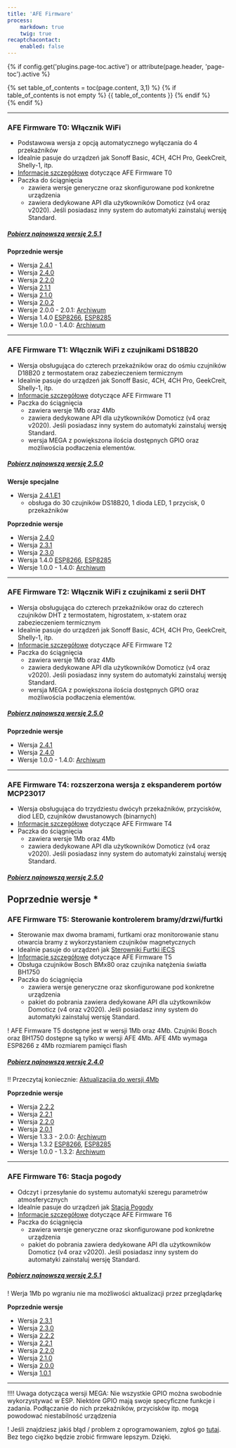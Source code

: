 ```yaml
---
title: 'AFE Firmware'
process:
    markdown: true
    twig: true
recaptchacontact:
    enabled: false
---
```


{% if config.get('plugins.page-toc.active') or attribute(page.header, 'page-toc').active %}
<div class="page-toc">
    {% set table_of_contents = toc(page.content, 3,1) %}
    {% if table_of_contents is not empty %}
    {{ table_of_contents }}
    {% endif %}
</div>
{% endif %}

---


### AFE Firmware T0: Włącznik WiFi
* Podstawowa wersja z opcją automatycznego wyłączania do 4 przekaźników
* Idealnie pasuje do urządzeń jak Sonoff Basic, 4CH, 4CH Pro, GeekCreit, Shelly-1, itp.
* [Informacje szczegółowe](/postawowe-informacje/wersje-afe-firmware/afe-firmware-t0-wlacznik-wifi) dotyczące AFE Firmware T0
* Paczka do ściągnięcia 
	* zawiera wersje generyczne oraz skonfigurowane pod konkretne urządzenia
	* zawiera dedykowane API dla użytkowników Domoticz (v4 oraz v2020). Jeśli posiadasz inny system do automatyki zainstaluj wersję Standard.


##### [Pobierz najnowszą wersję 2.5.1](https://www.smartnydom.pl/download/afe-firmware-t0-2-5-1//?target=_blank)

**Poprzednie wersje**
* Wersja [2.4.1](https://www.smartnydom.pl/download/afe-firmware-t0-2-4-1/?target=_blank)
* Wersja [2.4.0](https://www.smartnydom.pl/download/afe-firmware-t0-2-4-0/?target=_blank)
* Wersja [2.2.0](https://www.smartnydom.pl/download/afe-firmware-t0-2-2-0/?target=_blank)
* Wersja [2.1.1](https://www.smartnydom.pl/download/afe-firmware-t0-2-1-1/?target=_blank)
* Wersja [2.1.0](https://www.smartnydom.pl/download/afe-firmware-t0-2-1/?target=_blank)
* Wersja [2.0.2](https://www.smartnydom.pl/download/afe-firmware-t0/?target=_blank)
* Wersje 2.0.0 - 2.0.1: [Archiwum](https://drive.google.com/drive/folders/1dKf5vOTjD53RPvnlTQLNaxTWL-N3hKNC/?target=_blank)
* Wersja 1.4.0 [ESP8266](https://www.smartnydom.pl/download/afe-firmware-t0-esp8266-1mb/?target=_blank), [ESP8285](https://www.smartnydom.pl/download/afe-firmware-t0-esp8285-1mb/?target=_blank)
* Wersje 1.0.0 - 1.4.0: [Archiwum](https://drive.google.com/drive/u/0/folders/1_xkxqvlopXSXCp8ozFVcXR2DgseymGp0/?target=_blank)

---

### AFE Firmware T1: Włącznik WiFi z czujnikami DS18B20
* Wersja obsługująca do czterech przekaźników oraz do ośmiu czujników D18B20 z termostatem oraz zabezieczeniem termicznym
* Idealnie pasuje do urządzeń jak Sonoff Basic, 4CH, 4CH Pro, GeekCreit, Shelly-1, itp.
* [Informacje szczegółowe](/postawowe-informacje/wersje-afe-firmware/afe-firmware-t1-wlacznik-i-ds18b20) dotyczące AFE Firmware T1
* Paczka do ściągnięcia 
	* zawiera wersje 1Mb oraz 4Mb
	* zawiera dedykowane API dla użytkowników Domoticz (v4 oraz v2020). Jeśli posiadasz inny system do automatyki zainstaluj wersję Standard.
	* wersja MEGA z powiększona ilościa dostępnych GPIO oraz możliwościa podłaczenia elementów.

##### [Pobierz najnowszą wersję 2.5.0](https://www.smartnydom.pl/download/afe-firmware-t1-2-5-0/?target=_blank)

**Wersje specjalne**
* Wersja [2.4.1.E1](https://www.smartnydom.pl/download/afe-firmware-t1-2-4-1-e1/?target=_blank)
	* obsługa do 30 czujników DS18B20, 1 dioda LED, 1 przycisk, 0 przekaźników 

**Poprzednie wersje**
* Wersja [2.4.0](https://www.smartnydom.pl/download/afe-firmware-t1-2-4-0/?target=_blank)
* Wersja [2.3.1](https://www.smartnydom.pl/download/afe-firmware-t1-2-3-1/?target=_blank)
* Wersja [2.3.0](https://www.smartnydom.pl/download/afe-firmware-t1-2-3-0/?target=_blank)
* Wersja 1.4.0 [ESP8266](https://www.smartnydom.pl/download/afe-firmware-t1-esp8266/?target=_blank), [ESP8285](https://www.smartnydom.pl/download/afe-firmware-t1-esp8285-1mb/?target=_blank)
* Wersje 1.0.0 - 1.4.0: [Archiwum](https://drive.google.com/drive/u/0/folders/1B6952c_XL89GEBQmXtXGdEzslyYVpEZ5/?target=_blank)

---
### AFE Firmware T2: Włącznik WiFi z czujnikami z serii DHT
* Wersja obsługująca do czterech przekaźników oraz do czterech czujników DHT z termostatem, higrostatem, x-statem oraz zabezieczeniem termicznym
* Idealnie pasuje do urządzeń jak Sonoff Basic, 4CH, 4CH Pro, GeekCreit, Shelly-1, itp.
* [Informacje szczegółowe](/postawowe-informacje/wersje-afe-firmware/t2-wlacznik-i-dhtxx) dotyczące AFE Firmware T2
* Paczka do ściągnięcia 
	* zawiera wersje 1Mb oraz 4Mb
	* zawiera dedykowane API dla użytkowników Domoticz (v4 oraz v2020). Jeśli posiadasz inny system do automatyki zainstaluj wersję Standard.
	* wersja MEGA z powiększona ilościa dostępnych GPIO oraz możliwościa podłaczenia elementów.


##### [Pobierz najnowszą wersję 2.5.0](https://www.smartnydom.pl/download/afe-firmware-t2-2-5-0/?target=_blank)

**Poprzednie wersje**
* Wersja [2.4.1](https://www.smartnydom.pl/download/afe-firmware-t2-2-4-1/?target=_blank)
* Wersja [2.4.0](https://www.smartnydom.pl/download/afe-firmware-t2-2-4-0/?target=_blank)
* Wersje 1.0.0 - 1.4.0: [Archiwum](https://drive.google.com/drive/u/0/folders/1fAypOyCr1LRCL7Kr7N5C_hqR-yO_stb4/?target=_blank)


---
### AFE Firmware T4: rozszerzona wersja z ekspanderem portów MCP23017
* Wersja obsługująca do trzydziestu dwócyh przekaźników, przycisków, diod LED, czujników dwustanowych (binarnych)
* [Informacje szczegółowe](/postawowe-informacje/wersje-afe-firmware/afe-t4) dotyczące AFE Firmware T4
* Paczka do ściągnięcia 
	* zawiera wersje 1Mb oraz 4Mb
	* zawiera dedykowane API dla użytkowników Domoticz (v4 oraz v2020). Jeśli posiadasz inny system do automatyki zainstaluj wersję Standard.

##### [Pobierz najnowszą wersję 2.5.0](https://www.smartnydom.pl/download/afe-firmware-t4-2-4-0/?target=_blan)

**Poprzednie wersje**
* 
---
### AFE Firmware T5: Sterowanie kontrolerem bramy/drzwi/furtki
* Sterowanie max dwoma bramami, furtkami oraz monitorowanie stanu otwarcia bramy z wykorzystaniem czujników magnetycznych
* Idealnie pasuje do urządzeń jak [Sterowniki Furtki iECS](https://www.smartnydom.pl/sterownik-bramy-wersja-v2/)
* [Informacje szczegółowe](/postawowe-informacje/wersje-afe-firmware/t5-brama-drzwi) dotyczące AFE Firmware T5
* Obsługa czujników Bosch BMx80 oraz czujnika natężenia światła BH1750
* Paczka do ściągnięcia 
	* zawiera wersje generyczne oraz skonfigurowane pod konkretne urządzenia
	* pakiet do pobrania zawiera dedykowane API dla użytkowników Domoticz (v4 oraz v2020). Jeśli posiadasz inny system do automatyki zainstaluj wersję Standard.

! AFE Firmware T5 dostępne jest w wersji 1Mb oraz 4Mb. Czujniki Bosch oraz BH1750 dostępne są tylko w wersji AFE 4Mb. AFE 4Mb wymaga ESP8266 z 4Mb rozmiarem pamięci flash 

##### [Pobierz najnowszą wersję 2.4.0](https://www.smartnydom.pl/download/afe-firmware-t5-2-4-0/?target=_blank)

!! Przeczytaj koniecznie: [Aktualizacjia do wersji 4Mb](/postawowe-informacje/wersje-afe-firmware/t5-brama-drzwi/aktualizacja-afe-t5-z-wersji-2-0-x-do-2-2-x) 

**Poprzednie wersje**
* Wersja [2.2.2](https://www.smartnydom.pl/download/afe-firmware-t5-2-2-2/?target=_blank)
* Wersja [2.2.1](https://www.smartnydom.pl/download/afe-firmware-t5-2-2-1/?target=_blank)
* Wersja [2.2.0](https://www.smartnydom.pl/download/afe-firmware-t5-2-2-0/?target=_blank)
* Wersja [2.0.1](https://www.smartnydom.pl/download/afe-firmware-t5-v2/?target=_blank)
* Wersje 1.3.3 - 2.0.0: [Archiwum](https://drive.google.com/drive/folders/10RpEzzgYVWdH9vvdMTF1w1KjRRnwsEv_/?target=_blank)
* Wersja 1.3.2 [ESP8266](https://www.smartnydom.pl/download/afe-firmware-t5-esp8266/?target=_blank), [ESP8285](https://www.smartnydom.pl/download/afe-firmware-t5-esp8285/?target=_blank)
* Wersje 1.0.0 - 1.3.2: [Archiwum](https://drive.google.com/drive/u/0/folders/1mwtz0zba8jH_ZBEnByfxwGzCGyQbe5Fw/?target=_blank)

---
### AFE Firmware T6: Stacja pogody
* Odczyt i przesyłanie do systemu automatyki szeregu parametrów atmosferycznych
* Idealnie pasuje do urządzeń jak [Stacja Pogody](https://www.smartnydom.pl/weather-station-stacja-pogodowa-v2/)
* [Informacje szczegółowe](/postawowe-informacje/wersje-afe-firmware/afe-firmware-t6-stacja-pogody) dotyczące AFE Firmware T6
* Paczka do ściągnięcia 
	* zawiera wersje generyczne oraz skonfigurowane pod konkretne urządzenia
	* pakiet do pobrania zawiera dedykowane API dla użytkowników Domoticz (v4 oraz v2020). Jeśli posiadasz inny system do automatyki zainstaluj wersję Standard.

##### [Pobierz najnowszą wersję 2.5.1](https://www.smartnydom.pl/download/afe-firmware-t6-2-5-1/)

! Werja 1Mb po wgraniu nie ma możliwości aktualizacji przez przeglądarkę

**Poprzednie wersje**
* Wersja [2.3.1](https://www.smartnydom.pl/download/afe-firmware-t6-stacja-pogody-2-3-1/?target=_blank)
* Wersja [2.3.0](https://www.smartnydom.pl/download/afe-firmware-t6-stacja-pogody-2-3-0/?target=_blank)
* Wersja [2.2.2](https://www.smartnydom.pl/download/afe-firmware-t6-2-2-2/?target=_blank)
* Wersja [2.2.1](https://www.smartnydom.pl/download/afe-firmware-t6-2-2-1/?target=_blank)
* Wersja [2.2.0](https://www.smartnydom.pl/download/afe-firmware-t6-2-2-0/?target=_blank)
* Wersja [2.1.0](https://www.smartnydom.pl/download/afe-firmware-t6-2-1-0/?target=_blank)
* Wersja [2.0.0](https://www.smartnydom.pl/download/afe-firmware-t6/?target=_blank)
* Wersja [1.0.1](https://www.smartnydom.pl/download/afe-firmware-t6-1-0-1/?target=_blank)

---

!!!! Uwaga dotycząca wersji MEGA: Nie wszystkie GPIO można swobodnie wykorzystywać w ESP. Niektóre GPIO mają swoje specyficzne funkcje i zadania. Podłączanie do nich przekaźników, przycisków itp. mogą powodować niestabilność urządzenia

! Jeśli znajdziesz jakiś błąd / problem z oprogramowaniem, zgłoś go [tutaj](https://www.smartnydom.pl/forum/zglaszanie-problemow/?target=_blank). Bez tego ciężko będzie zrobić firmware lepszym. Dzięki.

